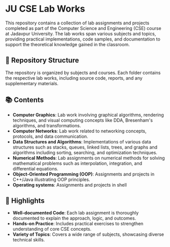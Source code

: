 # JU CSE Lab Works

This repository contains a collection of lab assignments and projects completed as part of the Computer Science and Engineering (CSE) course at Jadavpur University. The lab works span various subjects and topics, providing practical implementations, code samples, and documentation to support the theoretical knowledge gained in the classroom.

## 📁 Repository Structure

The repository is organized by subjects and courses. Each folder contains the respective lab works, including source code, reports, and any supplementary materials.


## 📚 Contents
- **Computer Graphics**: Lab work involving graphical algorithms, rendering techniques, and visual computing concepts like DDA, Bresenham's algorithms, and transformations.
- **Computer Networks**: Lab work related to networking concepts, protocols, and data communication.
- **Data Structures and Algorithms**: Implementations of various data structures such as stacks, queues, linked lists, trees, and graphs and algorithms including sorting, searching, and optimization techniques.
- **Numerical Methods**: Lab assignments on numerical methods for solving mathematical problems such as interpolation, integration, and differential equations.
- **Object-Oriented Programming (OOP)**: Assignments and projects in C++/Java illustrating OOP principles.
- **Operating systems**: Assignments and projects in shell

## 🌟 Highlights

- **Well-documented Code**: Each lab assignment is thoroughly documented to explain the approach, logic, and outcomes.
- **Hands-on Practice**: Includes practical exercises to strengthen understanding of core CSE concepts.
- **Variety of Topics**: Covers a wide range of subjects, showcasing diverse technical skills.

